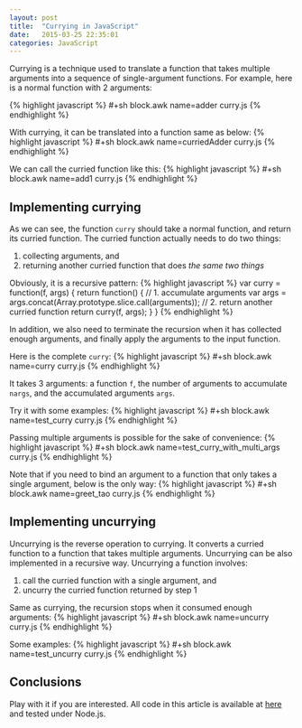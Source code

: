 ```yaml
---
layout: post
title:  "Currying in JavaScript"
date:   2015-03-25 22:35:01
categories: JavaScript
---
```


Currying is a technique used to translate a function that takes
multiple arguments into a sequence of single-argument functions. For
example, here is a normal function with 2 arguments:

{% highlight javascript %}
#+sh block.awk name=adder curry.js
{% endhighlight %}

With currying, it can be translated into a function same as below:
{% highlight javascript %}
#+sh block.awk name=curriedAdder curry.js
{% endhighlight %}

We can call the curried function like this:
{% highlight javascript %}
#+sh block.awk name=add1 curry.js
{% endhighlight %}

## Implementing currying

As we can see, the function `curry` should take a normal function, and
return its curried function. The curried function actually needs to do
two things:

1. collecting arguments, and
2. returning another curried function that does *the same two things*

Obviously, it is a recursive pattern:
{% highlight javascript %}
var curry = function(f, args) {
    return function() {
        // 1. accumulate arguments
        var args = args.concat(Array.prototype.slice.call(arguments));
        // 2. return another curried function
        return curry(f, args);
    }
}
{% endhighlight %}

In addition, we also need to terminate the recursion when it has
collected enough arguments, and finally apply the arguments to the
input function.

Here is the complete `curry`:
{% highlight javascript %}
#+sh block.awk name=curry curry.js
{% endhighlight %}

It takes 3 arguments: a function `f`, the number of arguments to
accumulate `nargs`, and the accumulated arguments `args`.

Try it with some examples:
{% highlight javascript %}
#+sh block.awk name=test_curry curry.js
{% endhighlight %}

Passing multiple arguments is possible for the sake of convenience:
{% highlight javascript %}
#+sh block.awk name=test_curry_with_multi_args curry.js
{% endhighlight %}

Note that if you need to bind an argument to a function that only
takes a single argument, below is the only way:
{% highlight javascript %}
#+sh block.awk name=greet_tao curry.js
{% endhighlight %}

## Implementing uncurrying

Uncurrying is the reverse operation to currying. It converts a curried
function to a function that takes multiple arguments. Uncurrying can
be also implemented in a recursive way. Uncurrying a function
involves:

1. call the curried function with a single argument, and
2. uncurry the curried function returned by step 1

Same as currying, the recursion stops when it consumed enough
arguments:
{% highlight javascript %}
#+sh block.awk name=uncurry curry.js
{% endhighlight %}

Some examples:
{% highlight javascript %}
#+sh block.awk name=test_uncurry curry.js
{% endhighlight %}

## Conclusions

Play with it if you are interested. All code in this article is
available at
[here](https://github.com/ptpt/ptpt.github.io/blob/master/_src/curry.js)
and tested under Node.js.
